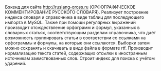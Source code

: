 Бэкенд для сайта http://ruslang-oross.ru (ОРФОГРАФИЧЕСКОЕ КОММЕНТИРОВАНИЕ РУССКОГО СЛОВАРЯ).
Реализует построение индекса словаря и справочника в виде таблиц для последующего импорта в MySQL.
Также при помощи регулярных выражений производит отождествление орфограмм и формул, указанных в словарных статьях,
соответствующим разделам справочника, что даёт возможность группировать статьи в соответствии со ссылками на орфограммы
и формулы, на которые они ссылаются. Выборки затем можно сохранять и скачивать в виде файла в формате rtf.
Производит нормализацию текста статей, содержащих отсылки к иностранным источникам заимствованных слов.
Строит индекс для поиска с учётом ударений.

